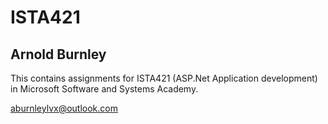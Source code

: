# ISTA421


## Arnold Burnley


This contains assignments for ISTA421 (ASP.Net Application development) in Microsoft Software and Systems Academy.

aburnleylvx@outlook.com 




